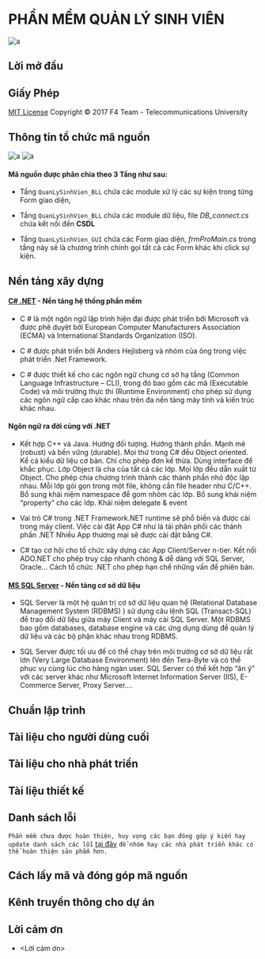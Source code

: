 ﻿# PHẦN MỀM QUẢN LÝ SINH VIÊN
![a](https://user-images.githubusercontent.com/27596661/28235914-d6ff2b0a-6942-11e7-8c61-2013b95c1303.PNG)
## Lời mở đầu
## Giấy Phép
[MIT License](https://github.com/F4Team-DHCN1A/QLSV/blob/master/LICENSE) Copyright © 2017 F4 Team - Telecommunications University

## Thông tin tổ chức mã nguồn 
![a](https://user-images.githubusercontent.com/27596661/28235728-3a03d372-693e-11e7-80e3-f40cba1c35f4.png)
![a](https://user-images.githubusercontent.com/27596661/28235747-afaa6334-693e-11e7-86c3-b8993361b441.png)
#### Mã nguồn được phân chia theo 3 Tầng như sau: 
* Tầng `QuanLySinhVien_BLL` chứa các module xử lý các sự kiện trong từng Form giao diện,

* Tầng `QuanLySinhVien_BLL` chứa các module dữ liệu, file *DB_connect.cs* chứa kết nối đến **CSDL**

* Tầng `QuanLySinhVien_GUI` chứa các Form giao diện, *frmProMain.cs* trong tầng này sẽ là chương trình chính gọi tất cả các Form khác khi click sự kiện.

## Nền tảng xây dựng
#### [C# .NET](https://docs.microsoft.com/en-us/dotnet/csharp/getting-started/introduction-to-the-csharp-language-and-the-net-framework) - Nền tảng hệ thống phần mềm
* C # là một ngôn ngữ lập trình hiện đại được phát triển bởi Microsoft và được phê duyệt bởi European Computer Manufacturers Association (ECMA) và International Standards Organization (ISO).

* C # được phát triển bởi Anders Hejlsberg và nhóm của ông trong việc phát triển .Net Framework.

* C # được thiết kế cho các ngôn ngữ chung cơ sở hạ tầng (Common Language Infrastructure – CLI), trong đó bao gồm các mã (Executable Code) và môi trường thực thi (Runtime Environment) cho phép sử dụng các ngôn ngữ cấp cao khác nhau trên đa nền tảng máy tính và kiến trúc khác nhau.

#### Ngôn ngữ ra đời cùng với .NET

* Kết hợp C++ và Java. Hướng đối tượng. Hướng thành phần. Mạnh mẽ (robust) và bền vững (durable). Mọi thứ trong C# đều Object oriented. Kể cả kiểu dữ liệu cơ bản. Chỉ cho phép đơn kế thừa. Dùng interface để khắc phục. Lớp Object là cha của tất cả các lớp. Mọi lớp đều dẫn xuất từ Object. Cho phép chia chương trình thành các thành phần nhỏ độc lập nhau. Mỗi lớp gói gọn trong một file, không cần file header như C/C++. Bổ sung khái niệm namespace để gom nhóm các lớp. Bổ sung khái niệm “property” cho các lớp. Khái niệm delegate & event

* Vai trò C# trong .NET Framework.NET runtime sẽ phổ biến và được cài trong máy client. Việc cài đặt App C# như là tái phân phối các thành phần .NET Nhiều App thương mại sẽ được cài đặt bằng C#.

* C# tạo cơ hội cho tổ chức xây dựng các App Client/Server n-tier. Kết nối ADO.NET cho phép truy cập nhanh chóng & dễ dàng với SQL Server, Oracle… Cách tổ chức .NET cho phép hạn chế những vấn đề phiên bản.

#### [MS SQL Server](https://www.microsoft.com/en-us/sql-server/sql-server-2016) - Nền tảng cơ sở dữ liệu
* SQL Server là một hệ quản trị cơ sở dữ liệu quan hệ (Relational Database Management System (RDBMS) ) sử dụng câu lệnh SQL (Transact-SQL) để trao đổi dữ liệu giữa máy Client và máy cài SQL Server. Một RDBMS bao gồm databases, database engine và các ứng dụng dùng để quản lý dữ liệu và các bộ phận khác nhau trong RDBMS.

* SQL Server được tối ưu để có thể chạy trên môi trường cơ sở dữ liệu rất lớn (Very Large Database Environment) lên đến Tera-Byte và có thể phục vụ cùng lúc cho hàng ngàn user. SQL Server có thể kết hợp “ăn ý” với các server khác như Microsoft Internet Information Server (IIS), E-Commerce Server, Proxy Server….

## Chuẩn lập trình
## Tài liệu cho người dùng cuối
## Tài liệu cho nhà phát triển
## Tài liệu thiết kế
## Danh sách lỗi
`Phần mềm chưa được hoàn thiện, huy vọng các bạn đóng góp ý kiến hay update danh sách các lỗi` [tại đây](https://github.com/F4Team-DHCN1A/QLSV/issues) `để nhóm hay các nhà phát triển khác có thể hoàn thiện sản phẩm hơn.`
## Cách lấy mã và đóng góp mã nguồn
## Kênh truyền thông cho dự án
## Lời cảm ơn
* <Lời cảm ơn>
